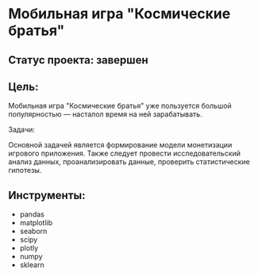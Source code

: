 # Мобильная игра "Космические братья"
## Cтатус проекта: завершен
## Цель:
Мобильная игра "Космические братья" уже пользуется большой популярностью — насталол время на ней зарабатывать.

Задачи:

Основной задачей является формирование модели монетизации игрового приложения. Также следует провести исследовательский анализ данных, проанализировать данные, проверить статистические гипотезы.

## Инструменты:
- pandas 
- matplotlib
- seaborn 
- scipy 
- plotly
- numpy 
- sklearn
